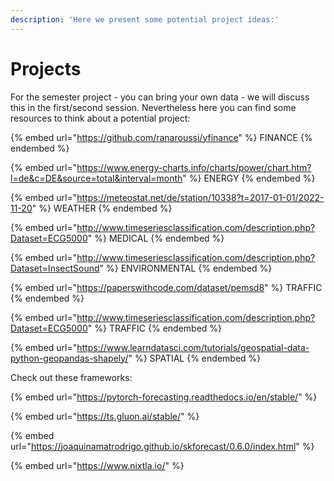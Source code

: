```yaml
---
description: 'Here we present some potential project ideas:'
---
```


# Projects

For the semester project - you can bring your own data - we will discuss this in the first/second session. Nevertheless here you can find some resources to think about a potential project:

{% embed url="https://github.com/ranaroussi/yfinance" %}
FINANCE
{% endembed %}

{% embed url="https://www.energy-charts.info/charts/power/chart.htm?l=de&c=DE&source=total&interval=month" %}
ENERGY
{% endembed %}

{% embed url="https://meteostat.net/de/station/10338?t=2017-01-01/2022-11-20" %}
WEATHER
{% endembed %}

{% embed url="http://www.timeseriesclassification.com/description.php?Dataset=ECG5000" %}
MEDICAL
{% endembed %}

{% embed url="http://www.timeseriesclassification.com/description.php?Dataset=InsectSound" %}
ENVIRONMENTAL
{% endembed %}

{% embed url="https://paperswithcode.com/dataset/pemsd8" %}
TRAFFIC
{% endembed %}

{% embed url="http://www.timeseriesclassification.com/description.php?Dataset=ECG5000" %}
TRAFFIC
{% endembed %}

{% embed url="https://www.learndatasci.com/tutorials/geospatial-data-python-geopandas-shapely/" %}
SPATIAL
{% endembed %}

Check out these frameworks:

{% embed url="https://pytorch-forecasting.readthedocs.io/en/stable/" %}

{% embed url="https://ts.gluon.ai/stable/" %}

{% embed url="https://joaquinamatrodrigo.github.io/skforecast/0.6.0/index.html" %}

{% embed url="https://www.nixtla.io/" %}
